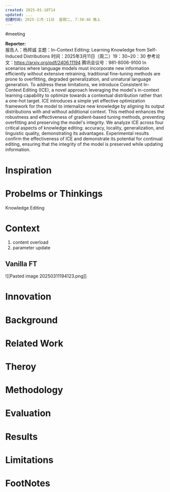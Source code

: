 ```yaml
---
created: 2025-01-10T14
updated: ...
创建时间: 2025-三月-11日  星期二, 7:30:46 晚上
---
```

#meeting 

**Reporter:**  
报告人：杨邦诚
主题：In-Context Editing: Learning Knowledge from Self-Induced Distributions
时间：2025年3月11日（周二）19：30~20：30
参考论文：https://arxiv.org/pdf/2406.11194
腾讯会议号：981-8006-9100
In scenarios where language models must incorporate new information efficiently without extensive retraining, traditional fine-tuning methods are prone to overfitting, degraded generalization, and unnatural language generation. To address these limitations, we introduce Consistent In-Context Editing (ICE), a novel approach leveraging the model's in-context learning capability to optimize towards a contextual distribution rather than a one-hot target. ICE introduces a simple yet effective optimization framework for the model to internalize new knowledge by aligning its output distributions with and without additional context. This method enhances the robustness and effectiveness of gradient-based tuning methods, preventing overfitting and preserving the model's integrity. We analyze ICE across four critical aspects of knowledge editing: accuracy, locality, generalization, and linguistic quality, demonstrating its advantages. Experimental results confirm the effectiveness of ICE and demonstrate its potential for continual editing, ensuring that the integrity of the model is preserved while updating information.
# Inspiration
# Probelms or Thinkings 
Knowledge Editing
# Context
1. content overload 
2.  parameter update


## Vanilla FT
![[Pasted image 20250311194123.png]]
# Innovation
# Background
# Related Work
# Theroy
# Methodology
# Evaluation
# Results
# Limitations
# FootNotes
